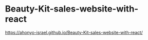 # Beauty-Kit-sales-website-with-react

https://ahonyo-israel.github.io/Beauty-Kit-sales-website-with-react/
